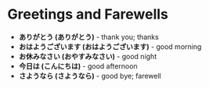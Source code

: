 # Greetings and Farewells

- **ありがとう (ありがとう)** - thank you; thanks
- **おはようございます (おはようございます)** - good morning
- **お休みなさい (おやすみなさい)** - good night
- **今日は (こんにちは)** - good afternoon
- **さようなら (さようなら)** - good bye; farewell
